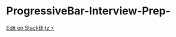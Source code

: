 # ProgressiveBar-Interview-Prep-

[Edit on StackBlitz ⚡️](https://stackblitz.com/edit/stackblitz-starters-hjq3e7)